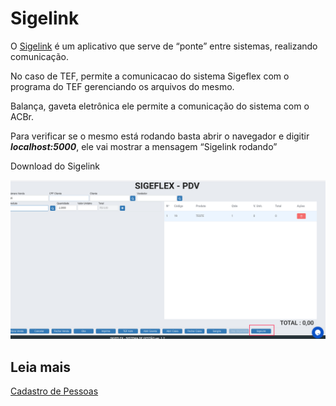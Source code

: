 # Sigelink

O [Sigelink](https://www.dropbox.com/s/6ypcr13envlum0t/SigeflexLink.exe) é um aplicativo que serve de “ponte” entre sistemas, realizando comunicação.

No caso de TEF, permite a comunicacao do sistema Sigeflex com o programa do TEF gerenciando os arquivos do mesmo.

Balança, gaveta eletrônica ele permite a comunicação do sistema com o ACBr.

Para verificar se o mesmo está rodando basta abrir o navegador e digitir _**localhost:5000**_, ele vai mostrar a mensagem “Sigelink rodando”

Download do Sigelink

![](../../.gitbook/assets/download-sigelink.png)

## Leia mais

[Cadastro de Pessoas](cadastro-de-pessoas.md)

